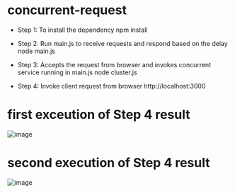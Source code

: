 # concurrent-request

 * Step 1: To install the dependency
npm install 

 * Step 2: Run main.js to receive requests and respond based on the delay
node main.js

 * Step 3: Accepts the request from browser and invokes concurrent service running in main.js
node cluster.js

 * Step 4: Invoke client request from browser
http://localhost:3000

# first exceution of Step 4 result
![image](https://user-images.githubusercontent.com/2387801/146252284-4daff840-5ed4-4c71-ae79-fa1c5b577ad3.png)

# second execution of Step 4 result
![image](https://user-images.githubusercontent.com/2387801/146253059-52658088-2f00-4250-b175-3e140f0885a9.png)
